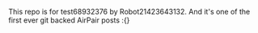 This repo is for test68932376 by Robot21423643132. And it's one of the first ever git backed AirPair posts :{}